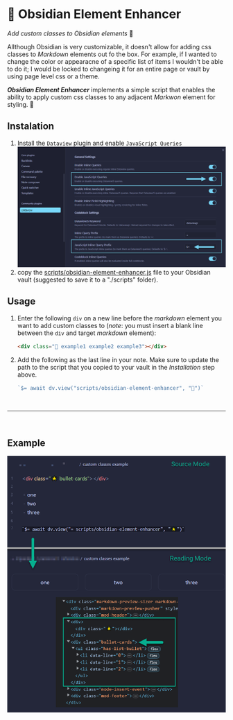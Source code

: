 # 🌟 Obsidian Element Enhancer
_Add custom classes to Obsidian elements_ 🔨

Allthough Obsidian is very customizable, it doesn't allow for adding css classes to _Markdown_ elements out fo the box.
For example, if I wanted to change the color or appearacne of a specific list of items I wouldn't be able to do it; I would be locked to changeing it for an entire page or vault by using page level css or a theme.

**_Obsidian Element Enhancer_** implements a simple script that enables the ability to apply custom css classes to any adjacent _Markwon_ element for styling. 🎉

## Instalation
1. Install the `Dataview` plugin and enable `JavaScript Queries`
  ![dataview](docs/dataview.png)
2. copy the [scripts/obsidian-element-enhancer.js](./scripts/obsidian-element-enhancer.js) file to your Obsidian vault (suggested to save it to a "./scripts" folder).

## Usage
1. Enter the following `div` on a new line before the _markdown_ element you want to add custom classes to (*note*: you must insert a blank line between the `div` and target _markdown_ element):

    ```html
    <div class="🌟 example1 example2 example3"></div>
    ```

2. Add the following as the last line in your note. Make sure to update the path to the script that you copied to your vault in the *Installation* step above.

    ```javascript
    `$= await dv.view("scripts/obsidian-element-enhancer", "🌟")`
    ```

<br>

---

<br>

## Example

  ![example](docs/example.png)